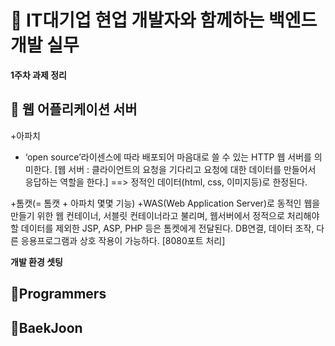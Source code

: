 # :pushpin: IT대기업 현업 개발자와 함께하는 백엔드 개발 실무 

**1주차 과제 정리**

## :paperclip: 웹 어플리케이션 서버 

+아파치
  + ‘open source’라이센스에 따라 배포되어 마음대로 쓸 수 있는 HTTP 웹 서버를 의미한다. 
  [웹 서버 : 클라이언트의 요청을 기다리고 요청에 대한 데이터를 만들어서 응답하는 역할을 한다.] ==> 정적인 데이터(html, css, 이미지등)로 한정된다.
  
+톰캣(= 톰캣 + 아파치 몇몇 기능)
  +WAS(Web Application Server)로 동적인 웹을 만들기 위한 웹 컨테이너, 서블릿 컨테이너라고 불리며, 웹서버에서 정적으로 처리해야할 데이터를 제외한 JSP, ASP, PHP 등은 톰켓에게 전달된다. DB연결, 데이터 조작, 다른 응용프로그램과 상호 작용이 가능하다. 
[8080포트 처리]



**개발 환경 셋팅**

## :paperclip:Programmers

## :paperclip:BaekJoon

